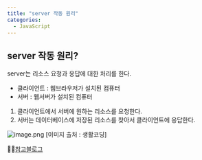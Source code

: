 ```yaml
---
title: "server 작동 원리"
categories:
  - JavaScript
---
```


## server 작동 원리?
server는 리소스 요청과 응답에 대한 처리를 한다.

- 클라이언트 : 웹브라우저가 설치된 컴퓨터
- 서버 : 웹서버가 설치된 컴퓨터

1. 클라이언트에서 서버에 원하는 리소스를 요청한다.
2. 서버는 데이터베이스에 저장된 리소스를 찾아서 클라이언트에 응답한다.

![image.png](https://images.velog.io/post-images/yhe228/eb88abf0-3924-11ea-a38d-79c434df4124/image.png)
[이미지 출처 : 생활코딩] 

👨‍🏫[참고블로그](https://opentutorials.org/course/1688/9408)
 
